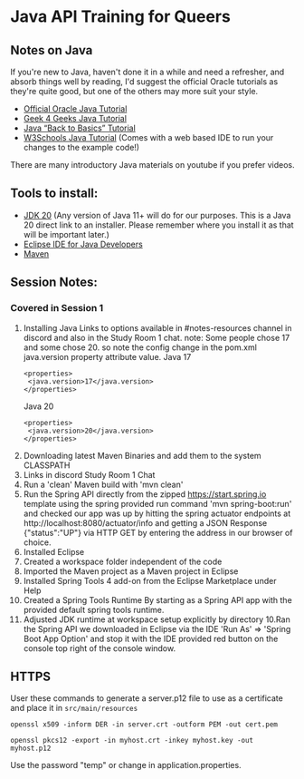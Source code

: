# Java API Training for Queers

## Notes on Java

If you're new to Java, haven't done it in a while and need a refresher, and absorb things well by reading, I'd suggest the official Oracle tutorials as they're quite good, but one of the others may more suit your style.

- [Official Oracle Java Tutorial](https://docs.oracle.com/javase/tutorial/)
- [Geek 4 Geeks Java Tutorial](https://www.geeksforgeeks.org/java/)
- [Java “Back to Basics” Tutorial](https://www.baeldung.com/java-tutorial)
- [W3Schools Java Tutorial](https://www.w3schools.com/java/) (Comes with a web based IDE to run your changes to the example code!)

There are many introductory Java materials on youtube if you prefer videos.

## Tools to install:

- [JDK 20](https://download.oracle.com/java/20/latest/jdk-20_windows-x64_bin.exe) (Any version of Java 11+ will do for our purposes. This is a Java 20 direct link to an installer. Please remember where you install it as that will be important later.)
- [Eclipse IDE for Java Developers](https://www.eclipse.org/downloads/packages/release/indigo/r/eclipse-ide-java-developers)
- [Maven](https://phoenixnap.com/kb/install-maven-windows)

## Session Notes:

### Covered in Session 1

1. Installing Java
   Links to options available in #notes-resources channel in discord and also in the Study Room 1 chat.
   note: Some people chose 17 and some chose 20. so note the config change in the pom.xml java.version property attribute value.
   Java 17
   ```
   <properties>
   	<java.version>17</java.version>
   </properties>
   ```
   Java 20
   ```
   <properties>
   	<java.version>20</java.version>
   </properties>
   ```
2. Downloading latest Maven Binaries and add them to the system CLASSPATH
3. Links in discord Study Room 1 Chat
4. Run a 'clean' Maven build with 'mvn clean'
5. Run the Spring API directly from the zipped https://start.spring.io template using the spring provided run command 'mvn spring-boot:run' and checked our app was up by hitting the spring actuator endpoints at http://localhost:8080/actuator/info and getting a JSON Response {"status":"UP"} via HTTP GET by entering the address in our browser of choice.
6. Installed Eclipse
7. Created a workspace folder independent of the code
8. Imported the Maven project as a Maven project in Eclipse
9. Installed Spring Tools 4 add-on from the Eclipse Marketplace under Help
10. Created a Spring Tools Runtime By starting as a Spring API app with the provided default spring tools runtime.
11. Adjusted JDK runtime at workspace setup explicitly by directory
    10.Ran the Spring API we downloaded in Eclipse via the IDE 'Run As' => 'Spring Boot App Option' and stop it with the IDE provided red button on the console top right of the console window.

## HTTPS
User these commands to generate a server.p12 file to use as a certificate and place it in `src/main/resources`

```openssl x509 -inform DER -in server.crt -outform PEM -out cert.pem```

```openssl pkcs12 -export -in myhost.crt -inkey myhost.key -out myhost.p12```


Use the password "temp" or change in application.properties.
